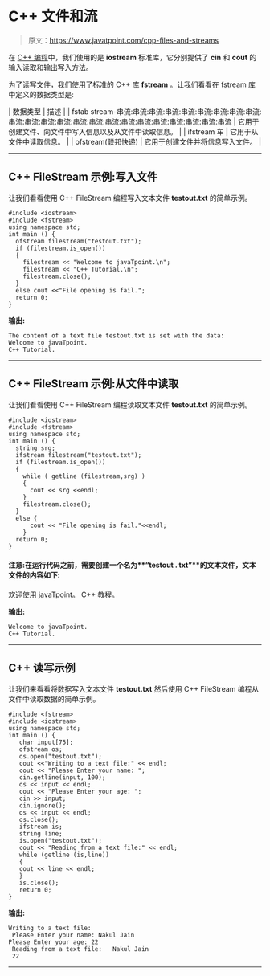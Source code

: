 # C++ 文件和流

> 原文：<https://www.javatpoint.com/cpp-files-and-streams>

在 [C++ 编程](https://www.javatpoint.com/cpp-tutorial)中，我们使用的是 **iostream** 标准库，它分别提供了 **cin** 和 **cout** 的输入读取和输出写入方法。

为了读写文件，我们使用了标准的 C++ 库 **fstream** 。让我们看看在 fstream 库中定义的数据类型是:

| 数据类型 | 描述 |
| fstab stream-串流:串流:串流:串流:串流:串流:串流:串流:串流:串流:串流:串流:串流:串流:串流:串流:串流:串流:串流:串流:串流:串流:串流 | 它用于创建文件、向文件中写入信息以及从文件中读取信息。 |
| ifstream 车 | 它用于从文件中读取信息。 |
| ofstream(联邦快递) | 它用于创建文件并将信息写入文件。 |

* * *

## C++ FileStream 示例:写入文件

让我们看看使用 C++ FileStream 编程写入文本文件 **testout.txt** 的简单示例。

```
#include <iostream>
#include <fstream>
using namespace std;
int main () {
  ofstream filestream("testout.txt");
  if (filestream.is_open())
  {
    filestream << "Welcome to javaTpoint.\n";
    filestream << "C++ Tutorial.\n";
    filestream.close();
  }
  else cout <<"File opening is fail.";
  return 0;
}

```

**输出:**

```
The content of a text file testout.txt is set with the data:
Welcome to javaTpoint.
C++ Tutorial.

```

* * *

## C++ FileStream 示例:从文件中读取

让我们看看使用 C++ FileStream 编程读取文本文件 **testout.txt** 的简单示例。

```
#include <iostream>
#include <fstream>
using namespace std;
int main () {
  string srg;
  ifstream filestream("testout.txt");
  if (filestream.is_open())
  {
    while ( getline (filestream,srg) )
    {
      cout << srg <<endl;
    }
    filestream.close();
  }
  else {
      cout << "File opening is fail."<<endl; 
    }
  return 0;
}

```

#### 注意:在运行代码之前，需要创建一个名为**“testout . txt”**的文本文件，文本文件的内容如下:
欢迎使用 javaTpoint。
C++ 教程。

**输出:**

```
Welcome to javaTpoint.
C++ Tutorial.

```

* * *

## C++ 读写示例

让我们来看看将数据写入文本文件 **testout.txt** 然后使用 C++ FileStream 编程从文件中读取数据的简单示例。

```
#include <fstream>
#include <iostream>
using namespace std;
int main () {
   char input[75];
   ofstream os;
   os.open("testout.txt");
   cout <<"Writing to a text file:" << endl;
   cout << "Please Enter your name: "; 
   cin.getline(input, 100);
   os << input << endl;
   cout << "Please Enter your age: "; 
   cin >> input;
   cin.ignore();
   os << input << endl;
   os.close();
   ifstream is; 
   string line;
   is.open("testout.txt"); 
   cout << "Reading from a text file:" << endl; 
   while (getline (is,line))
   {
   cout << line << endl;
   }	
   is.close();
   return 0;
}

```

**输出:**

```
Writing to a text file:  
 Please Enter your name: Nakul Jain    
Please Enter your age: 22  
 Reading from a text file:   Nakul Jain  
 22

```

* * *